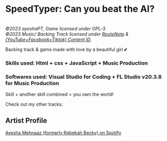 # SpeedTyper: Can you beat the AI?

<br/>
<em>&copy;2023 ayeshaPT, Game licensed under GPL-3.<br/>
&copy2023 Music/ Backing Track licensed under <a href="https://routenote.com">RouteNote</a> & <a href="https://support.google.com/youtube/answer/2797370?hl=en">(YouTube+Facebook+Tiktok) Content ID</a></em>.

Backing track & game made with love by a beautiful girl 💕

### Skills used: Html + css + JavaScript + Music Production
### Softwares used: Visual Studio for Coding + FL Studio v20.3.8 for Music Production
Skill + another skill combined = you own the world!


Check out my other tracks:
## Artist Profile
[Ayesha Mehnaaz (formerly Rebekah Becky) on Spotify](https://open.spotify.com/artist/6QUns8NUaRZU7grd3Rz4EV)
